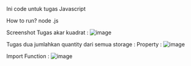 Ini code untuk tugas Javascript

How to run?
node <filename>.js

Screenshot
Tugas akar kuadrat :
![image](https://github.com/isyroqigalby/tugasSanberCode/assets/58507145/874de3f2-802b-42be-9398-ca140ced3b7a)

Tugas dua jumlahkan quantity dari semua storage :
Property :
![image](https://github.com/isyroqigalby/tugasSanberCode/assets/58507145/4a9b42d8-5a5f-4d9d-b68a-e85e02b6ed8f)

Import Function :
![image](https://github.com/isyroqigalby/tugasSanberCode/assets/58507145/7e90a559-8cdb-406e-ba8f-9e846354d884)


